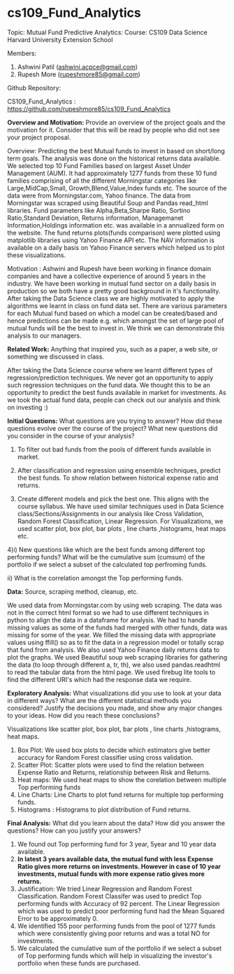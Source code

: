 cs109_Fund_Analytics
====================

Topic: Mutual Fund Predictive Analytics:
Course: CS109 Data Science
Harvard University Extension School

Members:

1) Ashwini Patil (ashwini.acpce@gmail.com)
2) Rupesh More (rupeshmore85@gmail.com)

Github Repository: 

CS109_Fund_Analytics : https://github.com/rupeshmore85/cs109_Fund_Analytics

**Overview and Motivation:** Provide an overview of the project goals and the motivation for it. Consider that this will be read by people who did not see your project proposal.

Overview: Predicting the best Mutual funds to invest in based on short/long term goals. The analysis was done on the historical returns data available. We selected top 10 Fund Families based on largest Asset Under Management (AUM). It had approximately 1277 funds from these 10 fund families comprising of all the different Morningstar categories like Large,MidCap,Small, Growth,Blend,Value,Index funds etc. The source of the data were from Morningstar.com, Yahoo finance. The data from Morningstar was scraped using Beautiful Soup and Pandas read_html libraries. Fund parameters like Alpha,Beta,Sharpe Ratio, Sortino Ratio,Standard Deviation, Returns information, Managemanet Information,Holdings information etc. was available in a annualized form on the website. The fund returns plots(funds comparison) were plotted using matplotlib libraries using Yahoo Finance API etc. The NAV information is available on a daily basis on Yahoo Finance servers which helped us to plot these visualizations.

Motivation : Ashwini and Rupesh have been working in finance domain companies and have a collective experience of around 5 years in the industry. We have been working in mutual fund sector on a daily basis in production so we both have a pretty good background in it's functionality. After taking the Data Science class we are highly motivated to apply the algorithms we learnt in class on fund data set. There are various parameters for each Mutual fund based on which a model can be created/based and hence predictions can be made e.g. which amongst the set of large pool of mutual funds will be the best to invest in. We think we can demonstrate this analysis to our managers.




**Related Work:** Anything that inspired you, such as a paper, a web site, or something we discussed in class.

After taking the Data Science course where we learnt different types of regression/prediction techniques. We never got an opportunity to apply such regression techniques on the fund data. We thought this to be an opportunity to predict the best funds available in market for investments. As we took the actual fund data, people can check out our analysis and think on investing :) 




**Initial Questions:** What questions are you trying to answer? How did these questions evolve over the course of the project? What new questions did you consider in the course of your analysis?

1) To filter out bad funds from the pools of different funds available in market.

2) After classification and regression using ensemble techniques, predict the best funds. To show relation between historical expense ratio and returns.

3) Create different models and pick the best one. This aligns with the course syllabus. We have used similar techniques used in Data Science class/Sections/Assignments in our analysis like Cross Validation, Random Forest Classification, Linear Regression. For Visualizations, we used scatter plot, box plot, bar plots , line charts ,histograms, heat maps etc.

4)i) New questions like which are the best funds among different top performing funds? What will be the cumulative sum (cumsum) of the portfolio if we select a subset of the calculated top perfroming funds.

ii) What is the correlation amongst the Top performing funds.

**Data:** Source, scraping method, cleanup, etc.

We used data from Morningstar.com by using web scraping. The data was not in the correct html format so we had to use different techniques in python to align the data in a dataframe for analysis. We had to handle missing values as some of the funds had merged with other funds, data was missing for some of the year. We filled the missing data with appropriate values using ffill() so as to fit the data in a regression model or totally scrap that fund from analysis. We also used Yahoo Finance daily returns data to plot the graphs. We used Beautiful soup web scraping libraries for gathering the data (to loop through different a, tr, th), we also used pandas.readhtml to read the tabular data from the html page. We used firebug lite tools to find the different URI's which had the response data we require.

**Exploratory Analysis:** What visualizations did you use to look at your data in different ways? What are the different statistical methods you considered? Justify the decisions you made, and show any major changes to your ideas. How did you reach these conclusions?

Visualizations like scatter plot, box plot, bar plots , line charts ,histograms, heat maps.
1. Box Plot: We used box plots to decide which estimators give better accuracy for Random Forest classifier using cross validation.
2. Scatter Plot: Scatter plots were used to find the relation between Expense Ratio and Returns, relationship between Risk and Returns.
3. Heat maps: We used heat maps to show the corelation between multiple Top performing funds
4. Line Charts: Line Charts to plot fund returns for multiple top performing funds.
5. Histograms : Histograms to plot distribution of Fund returns.

**Final Analysis:** What did you learn about the data? How did you answer the questions? 
How can you justify your answers?

1. We found out Top performing fund for 3 year, 5year and 10 year data available.
2. **In latest 3 years available data, the mutual fund with less Expense Ratio gives more returns on investments. However in case of 10 year investments, mutual funds with more expense ratio gives more returns.**
3. Justification: We tried Linear Regression and Random Forest Classification. Random Forest Classifer was used to predict Top performing funds with Accuracy of 92 percent. The Linear Regression which was used to predict poor performing fund had the Mean Squared Error to be approximately 0.
4. We identified 155 poor performing funds from the pool of 1277 funds which were consistently giving poor returns and was a total NO for investments.
5. We calculated the cumulative sum of the portfolio if we select a subset of Top performing funds which will help in visualizing the investor's portfolio when these funds are purchased.
